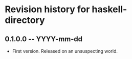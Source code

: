 # Revision history for haskell-directory

## 0.1.0.0 -- YYYY-mm-dd

* First version. Released on an unsuspecting world.
